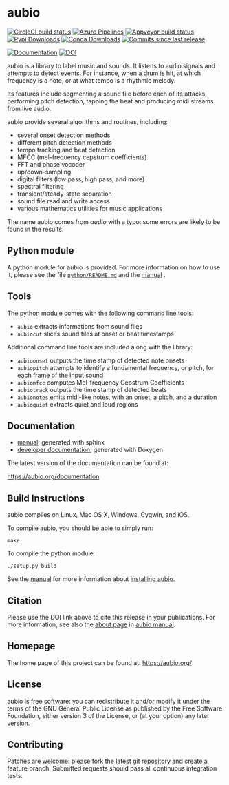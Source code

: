 aubio
=====

[![CircleCI build status](https://circleci.com/gh/aubio/aubio.svg?style=shield)](https://circleci.com/gh/aubio/aubio "CircleCI build status")
[![Azure Pipelines](https://dev.azure.com/aubio/aubio/_apis/build/status/aubio.aubio)](https://dev.azure.com/aubio/aubio "Azure build status")
[![Appveyor build status](https://img.shields.io/appveyor/ci/piem/aubio/master.svg)](https://ci.appveyor.com/project/piem/aubio "Appveyor build status")
[![Pypi Downloads](https://img.shields.io/pypi/dm/aubio.svg?label=Pypi%20downloads)](https://pypi.org/project/aubio/)
[![Conda Downloads](https://img.shields.io/conda/dn/conda-forge/aubio.svg?label=Conda%20downloads)](https://anaconda.org/conda-forge/aubio)
[![Commits since last release](https://img.shields.io/github/commits-since/aubio/aubio/latest.svg)](https://github.com/aubio/aubio "Commits since last release")

[![Documentation](https://readthedocs.org/projects/aubio/badge/?version=latest)](http://aubio.readthedocs.io/en/latest/?badge=latest "Latest documentation")
[![DOI](https://zenodo.org/badge/396389.svg)](https://zenodo.org/badge/latestdoi/396389)

aubio is a library to label music and sounds. It listens to audio signals and
attempts to detect events. For instance, when a drum is hit, at which frequency
is a note, or at what tempo is a rhythmic melody.

Its features include segmenting a sound file before each of its attacks,
performing pitch detection, tapping the beat and producing midi streams from
live audio.

aubio provide several algorithms and routines, including:

  - several onset detection methods
  - different pitch detection methods
  - tempo tracking and beat detection
  - MFCC (mel-frequency cepstrum coefficients)
  - FFT and phase vocoder
  - up/down-sampling
  - digital filters (low pass, high pass, and more)
  - spectral filtering
  - transient/steady-state separation
  - sound file read and write access
  - various mathematics utilities for music applications

The name aubio comes from _audio_ with a typo: some errors are likely to be
found in the results.

Python module
-------------

A python module for aubio is provided. For more information on how to use it,
please see the file [`python/README.md`](python/README.md) and the
[manual](https://aubio.org/manual/latest/) .

Tools
-----

The python module comes with the following command line tools:

 - `aubio` extracts informations from sound files
 - `aubiocut` slices sound files at onset or beat timestamps

Additional command line tools are included along with the library:

 - `aubioonset` outputs the time stamp of detected note onsets
 - `aubiopitch` attempts to identify a fundamental frequency, or pitch, for
   each frame of the input sound
 - `aubiomfcc` computes Mel-frequency Cepstrum Coefficients
 - `aubiotrack` outputs the time stamp of detected beats
 - `aubionotes` emits midi-like notes, with an onset, a pitch, and a duration
 - `aubioquiet` extracts quiet and loud regions

Documentation
-------------

  - [manual](https://aubio.org/manual/latest/), generated with sphinx
  - [developer documentation](https://aubio.org/doc/latest/), generated with Doxygen

The latest version of the documentation can be found at:

  https://aubio.org/documentation

Build Instructions
------------------

aubio compiles on Linux, Mac OS X, Windows, Cygwin, and iOS.

To compile aubio, you should be able to simply run:

    make

To compile the python module:

    ./setup.py build

See the [manual](https://aubio.org/manual/latest/) for more information about
[installing aubio](https://aubio.org/manual/latest/installing.html).

Citation
--------

Please use the DOI link above to cite this release in your publications. For
more information, see also the [about
page](https://aubio.org/manual/latest/about.html) in [aubio
manual](https://aubio.org/manual/latest/).

Homepage
--------

The home page of this project can be found at: https://aubio.org/

License
-------

aubio is free software: you can redistribute it and/or modify it under the
terms of the GNU General Public License as published by the Free Software
Foundation, either version 3 of the License, or (at your option) any later
version.

Contributing
------------

Patches are welcome: please fork the latest git repository and create a feature
branch. Submitted requests should pass all continuous integration tests.
